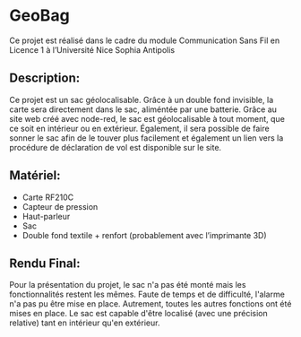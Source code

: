 # GeoBag
Ce projet est réalisé dans le cadre du module Communication Sans Fil en Licence 1 à l’Université Nice Sophia Antipolis
## Description:
Ce projet est un sac géolocalisable. Grâce à un double fond invisible, la carte sera directement dans le sac, aliméntée par une batterie.
Grâce au site web créé avec node-red, le sac est géolocalisable à tout moment, que ce soit en intérieur ou en extérieur. Également, il sera possible de faire sonner le sac afin de le touver plus facilement et également un lien vers la procédure de déclaration de vol est disponible sur le site.

## Matériel:
- Carte RF210C
- Capteur de pression 
- Haut-parleur
- Sac
- Double fond textile + renfort (probablement avec l’imprimante 3D)

## Rendu Final:
Pour la présentation du projet, le sac n'a pas été monté mais les fonctionnalités restent les mêmes. Faute de temps et de difficulté, l'alarme n'a pas pu être mise en place. Autrement, toutes les autres fonctions ont été mises en place. Le sac est capable d'être localisé (avec une précision relative) tant en intérieur qu'en extérieur.
